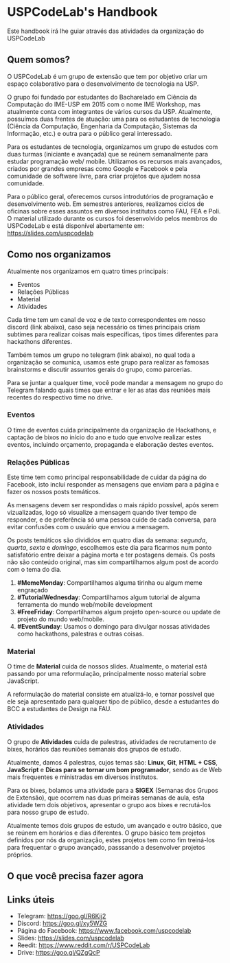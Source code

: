 # USPCodeLab's Handbook

Este handbook irá lhe guiar através das atividades da organização do USPCodeLab

## Quem somos?

O USPCodeLab é um grupo de extensão que tem por objetivo criar um espaço colaborativo para o desenvolvimento de tecnologia na USP.

O grupo foi fundado por estudantes do Bacharelado em Ciência da Computação do IME-USP em 2015 com o nome IME Workshop, mas atualmente conta com integrantes de vários cursos da USP. Atualmente, possuímos duas frentes de atuação: uma para os estudantes de tecnologia (Ciência da Computação, Engenharia da Computação, Sistemas da Informação, etc.) e outra para o público geral interessado.

Para os estudantes de tecnologia, organizamos um grupo de estudos com duas turmas (iniciante e avançada) que se reúnem semanalmente para estudar programação web/ mobile. Utilizamos os recursos mais avançados, criados por grandes empresas como Google e Facebook e pela comunidade de software livre, para criar projetos que ajudem nossa comunidade.

Para o público geral, oferecemos cursos introdutórios de programação e desenvolvimento web. Em semestres anteriores, realizamos ciclos de oficinas sobre esses assuntos em diversos institutos como FAU, FEA e Poli. O material utilizado durante os cursos foi desenvolvido pelos membros do USPCodeLab e está disponível abertamente em: https://slides.com/uspcodelab

## Como nos organizamos

Atualmente nos organizamos em quatro times principais:

* Eventos
* Relações Públicas
* Material
* Atividades

Cada time tem um canal de voz e de texto correspondentes em nosso discord (link abaixo), caso seja necessário os times principais criam subtimes para realizar coisas mais específicas, tipos times diferentes para hackathons diferentes.

Também temos um grupo no telegram (link abaixo), no qual toda a organização se comunica, usamos este grupo para realizar as famosas brainstorms e discutir assuntos gerais do grupo, como parcerias.

Para se juntar a qualquer time, você pode mandar a mensagem no grupo do Telegram falando quais times que entrar e ler as atas das reuniões mais recentes do respectivo time no drive.

### Eventos
O time de eventos cuida principalmente da organização de Hackathons, e captação de bixos no início do ano e tudo que envolve realizar estes eventos, incluindo orçamento, propaganda e elaboração destes eventos.

### Relações Públicas
Este time tem como principal responsabilidade de cuidar da página do Facebook, isto inclui responder as mensagens que enviam para a página e fazer os nossos posts temáticos.

As mensagens devem ser respondidas o mais rápido possível, após serem vizualizadas, logo só visualize a mensagem quando tiver tempo de responder, e de preferência só uma pessoa cuide de cada conversa, para evitar confusões com o usuário que enviou a mensagem.

Os posts temáticos são divididos em quatro dias da semana: _segunda_, _quarta_, _sexta_ e _domingo_, escolhemos este dia para ficarmos num ponto satisfatório entre deixar a página morta e ter postagens demais. Os posts não são conteúdo original, mas sim compartilhamos algum post de acordo com o tema do dia.

1. **#MemeMonday**:  Compartilhamos alguma tirinha ou algum meme engraçado
2. **#TutorialWednesday**: Compartilhamos algum tutorial de alguma ferramenta do mundo web/mobile development
3. **#FreeFriday**: Compartilhamos algum projeto open-source ou update de projeto do mundo web/mobile.
4. **#EventSunday**: Usamos o domingo para divulgar nossas atividades como hackathons, palestras e outras coisas.

### Material

O time de **Material** cuida de nossos slides. Atualmente, o material está passando por uma reformulação, principalmente nosso material sobre JavaScript.

A reformulação do material consiste em atualizá-lo, e tornar possível que ele seja apresentado para qualquer tipo de público, desde a estudantes do BCC a estudantes de Design na FAU.

### Atividades

O grupo de **Atividades** cuida de palestras, atividades de recrutamento de bixes, horários das reuniões semanais dos grupos de estudo.

Atualmente, damos 4 palestras, cujos temas são: **Linux**, **Git**, **HTML + CSS**, **JavaScript** e **Dicas para se tornar um bom programador**, sendo as de Web mais frequentes e ministradas em diversos institutos.

Para os bixes, bolamos uma atividade para a **SIGEX** (Semanas dos Grupos de Extensão), que ocorrem nas duas primeiras semanas de aula, esta atividade tem dois objetivos, apresentar o grupo aos bixes e recrutá-los para nosso grupo de estudo.

Atualmente temos dois grupos de estudo, um avançado e outro básico, que se reúnem em horários e dias diferentes. O grupo básico tem projetos definidos por nós da organização, estes projetos tem como fim treiná-los para frequentar o grupo avançado, passsando a desenvolver projetos próprios.

## O que você precisa fazer agora

## Links úteis

* Telegram: https://goo.gl/R6Kij2
* Discord: https://goo.gl/xy5WZG
* Página do Facebook: https://www.facebook.com/uspcodelab
* Slides: https://slides.com/uspcodelab
* Reedit: https://www.reddit.com/r/USPCodeLab
* Drive: https://goo.gl/QZgQcP
